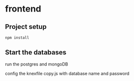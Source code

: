 # frontend

## Project setup
```
npm install
```

## Start the databases
run the postgres and mongoDB

config the knexfile copy.js with database name and password